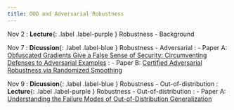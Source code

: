 ```yaml
---
title: OOD and Adversarial Robustness
---
```


Nov 2
: **Lecture**{: .label .label-purple } Robustness - Background 

Nov 7
: **Dicussion**{: .label .label-blue } Robustness - Adversarial
: - Paper A: [Obfuscated Gradients Give a False Sense of Security: Circumventing Defenses to Adversarial Examples](https://arxiv.org/abs/1802.00420)
: - Paper B: [Certified Adversarial Robustness via Randomized Smoothing](https://arxiv.org/pdf/1902.02918.pdf)

Nov 9
: **Dicussion**{: .label .label-blue } Robustness - Out-of-distribution
: **Lecture**{: .label .label-purple } Robustness - Out-of-distribution
: - Paper A: [Understanding the Failure Modes of Out-of-Distribution Generalization](https://arxiv.org/abs/2010.15775)
